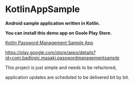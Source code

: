 # KotlinAppSample

**Android sample application written in Kotlin.**

**You can install this demo app on Goole Play Store.**

[Kotlin Password Management Sample App](https://play.google.com/store/apps/details?id=com.badlogic.masaki.passwordmanagementsample)

<https://play.google.com/store/apps/details?id=com.badlogic.masaki.passwordmanagementsample>

This project is just simple and needs to be refactored,

application updates are scheduled to be delivered bit by bit.
